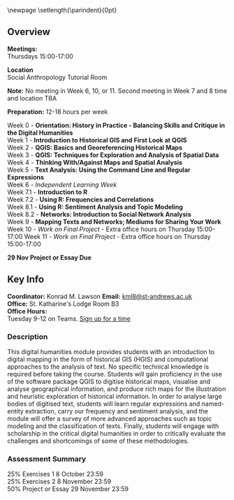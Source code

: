 \newpage
\setlength{\parindent}{0pt}

## Overview

**Meetings:**  
Thursdays 15:00-17:00 

**Location**  
Social Anthropology Tutorial Room  

**Note:** No meeting in Week 6, 10, or 11. Second meeting in Week 7 and 8 time and location TBA

**Preparation:** 12-18 hours per week  

Week 0 - **Orientation: History in Practice - Balancing Skills and Critique in the Digital Humanities**   
Week 1 - **Introduction to Historical GIS and First Look at QGIS**  
Week 2 - **QGIS: Basics and Georeferencing Historical Maps**   
Week 3 - **QGIS: Techniques for Exploration and Analysis of Spatial Data**  
Week 4 - **Thinking With/Against Maps and Spatial Analysis**   
Week 5 - **Text Analysis: Using the Command Line and Regular Expressions**  
Week 6 - *Independent Learning Week*  
Week 7.1 - **Introduction to R**  
Week 7.2 - **Using R: Frequencies and Correlations**  
Week 8.1 - **Using R: Sentiment Analysis and Topic Modeling**  
Week 8.2 - **Networks: Introduction to Social Network Analysis**  
Week 9 - **Mapping Texts and Networks; Mediums for Sharing Your Work**  
Week 10 - *Work on Final Project* - Extra office hours on Thursday 15:00-17:00
Week 11 - *Work on Final Project* - Extra office hours on Thursday 15:00-17:00

**29 Nov Project or Essay Due**

## Key Info

**Coordinator:** Konrad M. Lawson **Email:** kml8@st-andrews.ac.uk  
**Office:** St. Katharine's Lodge Room B3  
**Office Hours:**  
Tuesday 9-12 on Teams. [Sign up for a time](https://goo.gl/Rh19wj)

### Description

This digital humanities module provides students with an introduction to digital mapping in the form of historical GIS (HGIS) and computational approaches to the analysis of text. No specific technical knowledge is required before taking the course. Students will gain proficiency in the use of the software package QGIS to digitise historical maps, visualise and analyse geographical information, and produce rich maps for the illustration and heuristic exploration of historical information. In order to analyse large bodies of digitised text, students will learn regular expressions and named-entity extraction, carry our frequency and sentiment analysis, and the module will offer a survey of more advanced approaches such as topic modeling and the classification of texts. Finally, students will engage with scholarship in the critical digital humanities in order to critically evaluate the challenges and shortcomings of some of these methodologies.

### Assessment Summary

25% Exercises 1 8 October 23:59  
25% Exercises 2 8 November 23:59  
50% Project or Essay 29 November 23:59  
